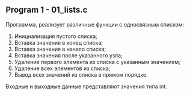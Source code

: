 ## Program 1 - 01_lists.c
Программа, реализует различные функции с односвязным списком:
1. Инициализация пустого списка;
2. Вставка значения в конец списка;
3. Вставка значения в начало списка;
4. Вставка значения после указанного узла;
5. Удаление первого элемента из списка с указанным значением;
6. Удаление всех элементов из списка;
7. Вывод всех значений из списка в прямом порядке.

Входные и выходные данные представляют значения типа int.

